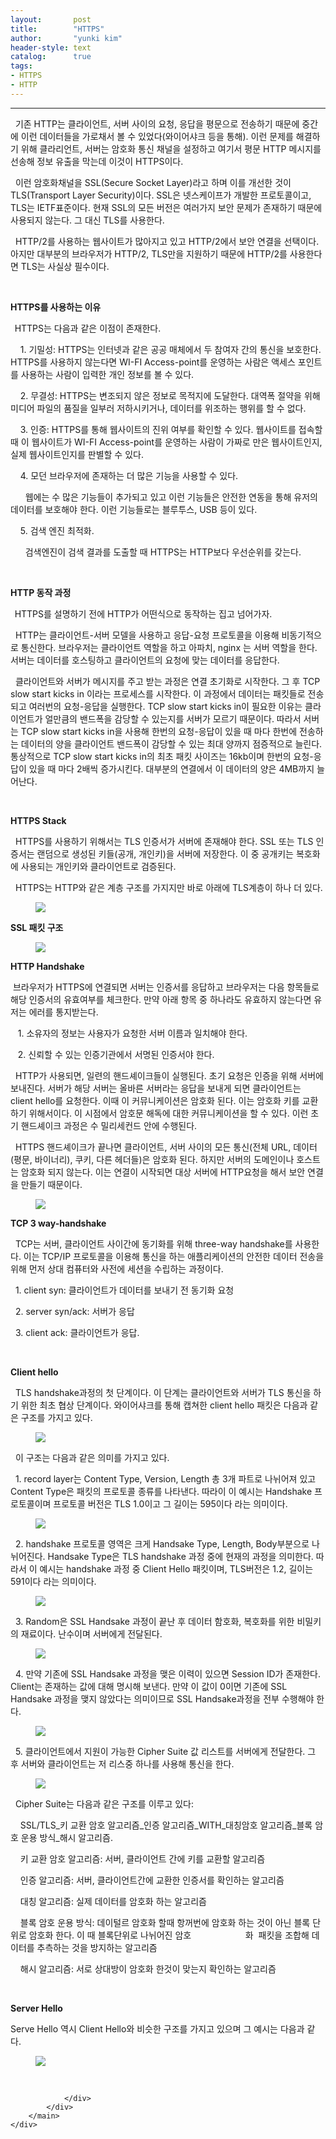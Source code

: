 ```yaml
---
layout:       post
title:        "HTTPS"
author:       "yunki kim"
header-style: text
catalog:      true
tags: 
- HTTPS
- HTTP
---
```


<head></head>
<body id="tt-body-page" class="">
<div id="wrap" class="wrap-right">
    <div id="container">
        <main class="main ">
            <div class="area-main">
                <div class="area-view">
                    <div class="article-header"></div>
                    <hr>
                    <div class="article-view">
                        <div class="contents_style">
                            <p data-ke-size="size16">&nbsp; 기존 HTTP는 클라이언트, 서버 사이의 요청, 응답을 평문으로 전송하기 때문에 중간에 이런 데이터들을 가로채서 볼 수 있었다(와이어샤크 등을 통해). 이런 문제를 해결하기 위해 클라리언트, 서버는 암호화 통신 채널을 설정하고 여기서 평문 HTTP 메시지를 선송해 정보 유출을 막는데 이것이 HTTPS이다.</p>
<p data-ke-size="size16">&nbsp; 이런 암호화채널을 SSL(Secure Socket Layer)라고 하며 이를 개선한 것이 TLS(Transport Layer Security)이다. SSL은 넷스케이프가 개발한 프로토콜이고, TLS는 IETF표준이다. 현재 SSL의 모든 버전은 여러가지 보안 문제가 존재하기 때문에 사용되지 않는다. 그 대신 TLS를 사용한다.&nbsp;</p>
<p data-ke-size="size16">&nbsp; HTTP/2를 사용하는 웹사이트가 많아지고 있고 HTTP/2에서 보안 연결을 선택이다. 아지만 대부분의 브라우저가 HTTP/2, TLS만을 지원하기 때문에 HTTP/2를 사용한다면 TLS는 사실상 필수이다.&nbsp;</p>
<p data-ke-size="size16">&nbsp;</p>
<p data-ke-size="size16"><b>HTTPS를 사용하는 이유</b></p>
<p data-ke-size="size16"><b>&nbsp;&nbsp;</b>HTTPS는 다음과 같은 이점이 존재한다.</p>
<p data-ke-size="size16">&nbsp; &nbsp; 1. 기밀성: HTTPS는 인터넷과 같은 공공 매체에서 두 참여자 간의 통신을 보호한다. HTTPS를 사용하지 않는다면 WI-FI Access-point를 운영하는 사람은 액세스 포인트를 사용하는 사람이 입력한 개인 정보를 볼 수 있다.</p>
<p data-ke-size="size16">&nbsp; &nbsp; 2. 무결성: HTTPS는 변조되지 않은 정보로 목적지에 도달한다. 대역폭 절약을 위해 미디어 파일의 품질을 일부러 저하시키거나, 데이터를 위조하는 행위를 할 수 없다.</p>
<p data-ke-size="size16">&nbsp; &nbsp; 3. 인증: HTTPS를 통해 웹사이트의 진위 여부를 확인할 수 있다. 웹사이트를 접속할 때 이 웹사이트가 WI-FI Access-point를 운영하는 사람이 가짜로 만은 웹사이트인지, 실제 웹사이트인지를 판별할 수 있다.&nbsp;</p>
<p data-ke-size="size16">&nbsp; &nbsp; 4. 모던 브라우저에 존재하는 더 많은 기능을 사용할 수 있다.</p>
<p data-ke-size="size16">&nbsp; &nbsp; &nbsp; 웹에는 수 많은 기능들이 추가되고 있고 이런 기능들은 안전한 연동을 통해 유저의 데이터를 보호해야 한다. 이런 기능들로는 블루투스, USB 등이 있다.&nbsp;</p>
<p data-ke-size="size16">&nbsp; &nbsp; 5. 검색 엔진 최적화.</p>
<p data-ke-size="size16">&nbsp; &nbsp; &nbsp; 검색엔진이 검색 결과를 도출할 때 HTTPS는 HTTP보다 우선순위를 갖는다.&nbsp;</p>
<p data-ke-size="size16">&nbsp;</p>
<p data-ke-size="size16"><b>HTTP 동작 과정</b></p>
<p data-ke-size="size16"><b>&nbsp;&nbsp;</b>HTTPS를 설명하기 전에 HTTP가 어떤식으로 동작하는 집고 넘어가자.&nbsp;</p>
<p data-ke-size="size16">&nbsp; HTTP는 클라이언트-서버 모델을 사용하고 응답-요청 프로토콜을 이용해 비동기적으로 통신한다. 브라우저는 클라이언트 역할을 하고 아파치, nginx 는 서버 역할을 한다. 서버는 데이터를 호스팅하고 클라이언트의 요청에 맞는 데이터를 응답한다.</p>
<p data-ke-size="size16">&nbsp; 클라이언트와 서버가 메시지를 주고 받는 과정은 연결 초기화로 시작한다. 그 후 TCP slow start kicks in 이라는 프로세스를 시작한다. 이 과정에서 데이터는 패킷들로 전송되고 여러번의 요청-응답을 실행한다. TCP slow start kicks in이 필요한 이유는 클라이언트가 얼만큼의 밴드폭을 감당할 수 있는지를 서버가 모르기 때문이다. 따라서 서버는 TCP slow start kicks in을 사용해 한번의 요청-응답이 있을 때 마다 한번에 전송하는 데이터의 양을 클라이언트 밴드폭이 감당할 수 있는 최대 양까지 점증적으로 늘린다. 통상적으로 TCP slow start kicks in의 최초 패킷 사이즈는 16kb이며 한번의 요청-응답이 있을 때 마다 2배씩 증가시킨다. 대부분의 연결에서 이 데이터의 양은 4MB까지 늘어난다.</p>
<p data-ke-size="size16">&nbsp;</p>
<p data-ke-size="size16"><b>HTTPS Stack</b><b></b></p>
<p data-ke-size="size16">&nbsp; HTTPS를 사용하기 위해서는 TLS 인증서가 서버에 존재해야 한다. SSL 또는 TLS 인증서는 랜덤으로 생성된 키들(공개, 개인키)을 서버에 저장한다. 이 중 공개키는 복호화에 사용되는 개인키와 클라이언트로 검증된다.&nbsp;</p>
<p data-ke-size="size16">&nbsp; HTTPS는 HTTP와 같은 계층 구조를 가지지만 바로 아래에 TLS계층이 하나 더 있다.</p>
<p></p><figure class="imageblock alignCenter" data-origin-width="361" data-origin-height="170" data-ke-mobilestyle="widthOrigin">
    <span data-lightbox="lightbox">
        <img src="/img/SFRUUFM=/img.png" data-origin-width="361" data-origin-height="170" data-ke-mobilestyle="widthOrigin">
    </span>
    <figcaption></figcaption>
</figure><p></p>
<p data-ke-size="size16"><b>SSL 패킷 구조</b></p>
<p></p><figure class="imageblock alignCenter" data-origin-width="376" data-origin-height="212" data-ke-mobilestyle="widthOrigin">
    <span data-lightbox="lightbox">
        <img src="/img/SFRUUFM=/img_1.png" data-origin-width="376" data-origin-height="212" data-ke-mobilestyle="widthOrigin">
    </span>
    <figcaption></figcaption>
</figure><p></p>
<p data-ke-size="size16"><b>HTTP Handshake</b></p>
<p data-ke-size="size16">&nbsp;브라우저가 HTTPS에 연결되면 서버는 인증서를 응답하고 브라우저는 다음 항목들로 해당 인증서의 유효여부를 체크한다. 만약 아래 항목 중 하나라도 유효하지 않는다면 유저는 에러를 통지받는다.</p>
<p data-ke-size="size16">&nbsp; &nbsp;1. 소유자의 정보는 사용자가 요청한 서버 이름과 일치해야 한다.</p>
<p data-ke-size="size16">&nbsp; &nbsp;2. 신뢰할 수 있는 인증기관에서 서명된 인증서야 한다.</p>
<p data-ke-size="size16">&nbsp; HTTP가 사용되면, 일련의 핸드셰이크들이 실행된다. 초기 요청은 인증을 위해 서버에 보내진다. 서버가 해당 서버는 올바른 서버라는 응답을 보내게 되면 클라이언트는 client hello를 요청한다. 이때 이 커뮤니케이션은 암호화 된다. 이는 암호화 키를 교환하기 위해서이다. 이 시점에서 암호문 해독에 대한 커뮤니케이션을 할 수 있다. 이런 초기 핸드셰이크 과정은 수 밀리세컨드 안에 수행된다.&nbsp;</p>
<p data-ke-size="size16">&nbsp; HTTPS 핸드셰이크가 끝나면 클라이언트, 서버 사이의 모든 통신(전체 URL, 데이터(평문, 바이너리), 쿠키, 다른 헤더들)은 암호화 된다. 하지만 서버의 도메인이나 호스트는 암호화 되지 않는다. 이는 연결이 시작되면 대상 서버에 HTTP요청을 해서 보안 연결을 만들기 때문이다.</p>
<p></p><figure class="imageblock alignCenter" data-origin-width="577" data-origin-height="562" data-ke-mobilestyle="widthOrigin">
    <span data-lightbox="lightbox">
        <img src="/img/SFRUUFM=/img_2.png" data-origin-width="577" data-origin-height="562" data-ke-mobilestyle="widthOrigin">
    </span>
    <figcaption></figcaption>
</figure><p></p>
<p data-ke-size="size16"><b>TCP 3 way-handshake</b></p>
<p data-ke-size="size16">&nbsp; TCP는 서버, 클라이언트 사이간에 동기화를 위해 three-way handshake를 사용한다. 이는 TCP/IP 프로토콜을 이용해 통신을 하는 애플리케이션의 안전한 데이터 전송을 위해 먼저 상대 컴퓨터와 사전에 세션을 수립하는 과정이다.</p>
<p data-ke-size="size16">&nbsp; 1. client syn: 클라이언트가 데이터를 보내기 전 동기화 요청</p>
<p data-ke-size="size16">&nbsp; 2. server syn/ack: 서버가 응답</p>
<p data-ke-size="size16">&nbsp; 3. client ack: 클라이언트가 응답.</p>
<p data-ke-size="size16">&nbsp;</p>
<p data-ke-size="size16"><b>Client hello</b></p>
<p data-ke-size="size16">&nbsp; TLS handshake과정의 첫 단계이다. 이 단계는 클라이언트와 서버가 TLS 통신을 하기 위한 최초 협상 단계이다. 와이어샤크를 통해 캡쳐한 client hello 패킷은 다음과 같은 구조를 가지고 있다.</p>
<p></p><figure class="imageblock alignCenter" data-origin-width="1358" data-origin-height="1288" data-ke-mobilestyle="widthOrigin">
    <span data-lightbox="lightbox">
        <img src="/img/SFRUUFM=/img_3.png" data-origin-width="1358" data-origin-height="1288" data-ke-mobilestyle="widthOrigin">
    </span>
    <figcaption></figcaption>
</figure><p></p>
<p data-ke-size="size16">&nbsp; 이 구조는 다음과 같은 의미를 가지고 있다.</p>
<p data-ke-size="size16">&nbsp; 1. record layer는 Content Type, Version, Length 총 3개 파트로 나뉘어져 있고 Content Type은 패킷의 프로토콜 종류를 나타낸다. 따라이 이 예시는 Handshake 프로토콜이며 프로토콜 버전은 TLS 1.0이고 그 길이는 595이다 라는 의미이다.</p>
<p></p><figure class="imageblock alignCenter" data-origin-width="864" data-origin-height="142" data-ke-mobilestyle="widthOrigin">
    <span data-lightbox="lightbox">
        <img src="/img/SFRUUFM=/img_4.png" data-origin-width="864" data-origin-height="142" data-ke-mobilestyle="widthOrigin">
    </span>
    <figcaption></figcaption>
</figure><p></p>
<p data-ke-size="size16">&nbsp; 2. handshake 프로토콜 영역은 크게 Handsake Type, Length, Body부분으로 나뉘어진다. Handsake Type은 TLS handshake 과정 중에 현재의 과정을 의미한다. 따라서 이 예시는 handshake 과정 중 Client Hello 패킷이며, TLS버전은 1.2, 길이는 591이다 라는 의미이다.</p>
<p></p><figure class="imageblock alignCenter" data-origin-width="564" data-origin-height="154" data-ke-mobilestyle="widthOrigin">
    <span data-lightbox="lightbox">
        <img src="/img/SFRUUFM=/img_5.png" data-origin-width="564" data-origin-height="154" data-ke-mobilestyle="widthOrigin">
    </span>
    <figcaption></figcaption>
</figure><p></p>
<p data-ke-size="size16">&nbsp; 3. Random은 SSL Handsake 과정이 끝난 후 데이터 함호화, 복호화를 위한 비밀키의 재료이다. 난수이며 서버에게 전달된다.</p>
<p></p><figure class="imageblock alignCenter" data-origin-width="1196" data-origin-height="50" data-ke-mobilestyle="widthOrigin">
    <span data-lightbox="lightbox">
        <img src="/img/SFRUUFM=/img_6.png" data-origin-width="1196" data-origin-height="50" data-ke-mobilestyle="widthOrigin">
    </span>
    <figcaption></figcaption>
</figure><p></p>
<p data-ke-size="size16">&nbsp; 4. 만약 기존에 SSL Handsake 과정을 맺은 이력이 있으면 Session ID가 존재한다. Client는 존재하는 값에 대해 명시해 보낸다. 만약 이 값이 0이면 기존에 SSL Handsake 과정을 맺지 않았다는 의미이므로 SSL Handsake과정을 전부 수행해야 한다.</p>
<p></p><figure class="imageblock alignCenter" data-origin-width="1230" data-origin-height="88" data-ke-mobilestyle="widthOrigin">
    <span data-lightbox="lightbox">
        <img src="/img/SFRUUFM=/img_7.png" data-origin-width="1230" data-origin-height="88" data-ke-mobilestyle="widthOrigin">
    </span>
    <figcaption></figcaption>
</figure><p></p>
<p data-ke-size="size16">&nbsp; 5. 클라이언트에서 지원이 가능한 Cipher Suite 값 리스트를 서버에게 전달한다. 그 후 서버와 클라이언트는 저 리스중 하나를 사용해 통신을 한다.</p>
<p></p><figure class="imageblock alignCenter" data-origin-width="1204" data-origin-height="670" data-ke-mobilestyle="widthOrigin">
    <span data-lightbox="lightbox">
        <img src="/img/SFRUUFM=/img_8.png" data-origin-width="1204" data-origin-height="670" data-ke-mobilestyle="widthOrigin">
    </span>
    <figcaption></figcaption>
</figure><p></p>
<p data-ke-size="size16">&nbsp; Cipher Suite는 다음과 같은 구조를 이루고 있다:&nbsp;</p>
<p data-ke-size="size16">&nbsp; &nbsp; SSL/TLS_키 교환 암호 알고리즘_인증 알고리즘_WITH_대칭암호 알고리즘_블록 암호 운용 방식_해시 알고리즘.</p>
<p data-ke-size="size16">&nbsp; &nbsp; 키 교환 암호 알고리즘: 서버, 클라이언트 간에 키를 교환할 알고리즘</p>
<p data-ke-size="size16">&nbsp; &nbsp; 인증 알고리즘: 서버, 클라이언트간에 교환한 인증서를 확인하는 알고리즘</p>
<p data-ke-size="size16">&nbsp; &nbsp; 대칭 알고리즘: 실제 데이터를 암호화 하는 알고리즘</p>
<p data-ke-size="size16">&nbsp; &nbsp; 블록 암호 운용 방식: 데이털르 암호화 할때 항꺼번에 암호화 하는 것이 아닌 블록 단위로 암호화 한다. 이 때 블록단위로 나뉘어진 암호&nbsp; &nbsp; &nbsp; &nbsp; &nbsp; &nbsp; &nbsp; &nbsp; &nbsp; &nbsp; &nbsp; 화&nbsp; 패킷을 조합해 데이터를 추측하는 것을 방지하는 알고리즘</p>
<p data-ke-size="size16">&nbsp; &nbsp; 해시 알고리즘: 서로 상대방이 암호화 한것이 맞는지 확인하는 알고리즘</p>
<p data-ke-size="size16">&nbsp;</p>
<p data-ke-size="size16"><b>Server Hello</b></p>
<p data-ke-size="size16">Serve Hello 역시 Client Hello와 비슷한 구조를 가지고 있으며 그 예시는 다음과 같다.</p>
<p></p><figure class="imageblock alignCenter" data-origin-width="1274" data-origin-height="634" data-ke-mobilestyle="widthOrigin">
    <span data-lightbox="lightbox">
        <img src="/img/SFRUUFM=/img_9.png" data-origin-width="1274" data-origin-height="634" data-ke-mobilestyle="widthOrigin">
    </span>
    <figcaption></figcaption>
</figure><p></p>
                        </div>
                        <br>
                        <div class="tags"></div>
                    </div>
                    
                </div>
            </div>
        </main>
    </div>
</div>


</body>